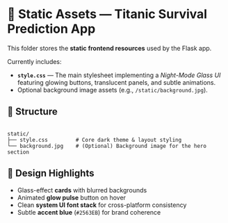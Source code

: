 # 💅 **Static Assets — Titanic Survival Prediction App**

This folder stores the **static frontend resources** used by the Flask app.

Currently includes:
- **`style.css`** — The main stylesheet implementing a *Night-Mode Glass UI*  
  featuring glowing buttons, translucent panels, and subtle animations.
- Optional background image assets (e.g., `/static/background.jpg`).

## 🧱 Structure

```

static/
├── style.css         # Core dark theme & layout styling
└── background.jpg    # (Optional) Background image for the hero section

```

## 🎨 Design Highlights
- Glass-effect **cards** with blurred backgrounds  
- Animated **glow pulse** button on hover  
- Clean **system UI font stack** for cross-platform consistency  
- Subtle **accent blue** (`#2563EB`) for brand coherence